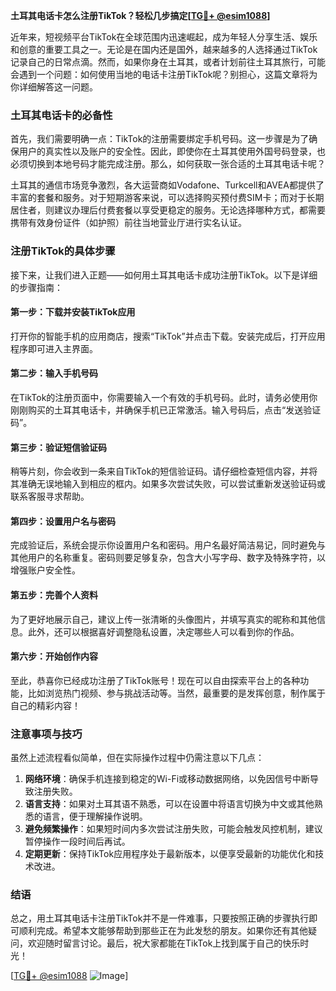 **土耳其电话卡怎么注册TikTok？轻松几步搞定[[TG💪+ @esim1088](https://t.me/s/esim1088)]**

近年来，短视频平台TikTok在全球范围内迅速崛起，成为年轻人分享生活、娱乐和创意的重要工具之一。无论是在国内还是国外，越来越多的人选择通过TikTok记录自己的日常点滴。然而，如果你身在土耳其，或者计划前往土耳其旅行，可能会遇到一个问题：如何使用当地的电话卡注册TikTok呢？别担心，这篇文章将为你详细解答这一问题。

### 土耳其电话卡的必备性

首先，我们需要明确一点：TikTok的注册需要绑定手机号码。这一步骤是为了确保用户的真实性以及账户的安全性。因此，即使你在土耳其使用外国号码登录，也必须切换到本地号码才能完成注册。那么，如何获取一张合适的土耳其电话卡呢？

土耳其的通信市场竞争激烈，各大运营商如Vodafone、Turkcell和AVEA都提供了丰富的套餐和服务。对于短期游客来说，可以选择购买预付费SIM卡；而对于长期居住者，则建议办理后付费套餐以享受更稳定的服务。无论选择哪种方式，都需要携带有效身份证件（如护照）前往当地营业厅进行实名认证。

### 注册TikTok的具体步骤

接下来，让我们进入正题——如何用土耳其电话卡成功注册TikTok。以下是详细的步骤指南：

#### 第一步：下载并安装TikTok应用

打开你的智能手机的应用商店，搜索“TikTok”并点击下载。安装完成后，打开应用程序即可进入主界面。

#### 第二步：输入手机号码

在TikTok的注册页面中，你需要输入一个有效的手机号码。此时，请务必使用你刚刚购买的土耳其电话卡，并确保手机已正常激活。输入号码后，点击“发送验证码”。

#### 第三步：验证短信验证码

稍等片刻，你会收到一条来自TikTok的短信验证码。请仔细检查短信内容，并将其准确无误地输入到相应的框内。如果多次尝试失败，可以尝试重新发送验证码或联系客服寻求帮助。

#### 第四步：设置用户名与密码

完成验证后，系统会提示你设置用户名和密码。用户名最好简洁易记，同时避免与其他用户的名称重复。密码则要足够复杂，包含大小写字母、数字及特殊字符，以增强账户安全性。

#### 第五步：完善个人资料

为了更好地展示自己，建议上传一张清晰的头像图片，并填写真实的昵称和其他信息。此外，还可以根据喜好调整隐私设置，决定哪些人可以看到你的作品。

#### 第六步：开始创作内容

至此，恭喜你已经成功注册了TikTok账号！现在可以自由探索平台上的各种功能，比如浏览热门视频、参与挑战活动等。当然，最重要的是发挥创意，制作属于自己的精彩内容！

### 注意事项与技巧

虽然上述流程看似简单，但在实际操作过程中仍需注意以下几点：

1. **网络环境**：确保手机连接到稳定的Wi-Fi或移动数据网络，以免因信号中断导致注册失败。
2. **语言支持**：如果对土耳其语不熟悉，可以在设置中将语言切换为中文或其他熟悉的语言，便于理解操作说明。
3. **避免频繁操作**：如果短时间内多次尝试注册失败，可能会触发风控机制，建议暂停操作一段时间后再试。
4. **定期更新**：保持TikTok应用程序处于最新版本，以便享受最新的功能优化和技术改进。

### 结语

总之，用土耳其电话卡注册TikTok并不是一件难事，只要按照正确的步骤执行即可顺利完成。希望本文能够帮助到那些正在为此发愁的朋友。如果你还有其他疑问，欢迎随时留言讨论。最后，祝大家都能在TikTok上找到属于自己的快乐时光！

[[TG💪+ @esim1088](https://t.me/s/esim1088) ![Image](https://i.postimg.cc/4NQfJmqS/Snipaste-2025-05-13-00-14-12.png)]